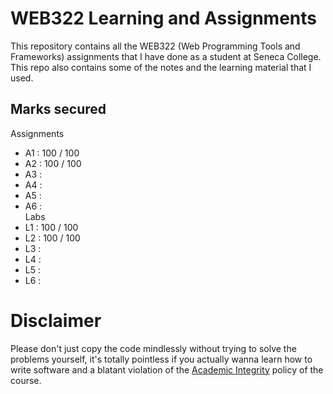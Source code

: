 # WEB322 Learning and Assignments
This repository contains all the WEB322 (Web Programming Tools and Frameworks) assignments that I have done as a student at Seneca College. This repo also contains some of the notes and the learning material that I used.

## Marks secured
Assignments
- A1 : 100 / 100 <br />
- A2 : 100 / 100 <br />
- A3 :  <br />
- A4 :  <br />
- A5 :  <br />
- A6 :  <br />
Labs
- L1 : 100 / 100 <br />
- L2 : 100 / 100 <br />
- L3 :  <br />
- L4 :  <br />
- L5 :  <br />
- L6 :  <br />
# Disclaimer
Please don't just copy the code mindlessly without trying to solve the problems yourself, it's totally pointless if you actually wanna learn how to write software and a blatant violation of the [Academic Integrity](https://www.senecacollege.ca/about/policies/academic-integrity-policy.html) policy of the course.
